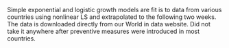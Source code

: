 Simple exponential and logistic growth models are fit is to data from various countries using nonlinear LS and extrapolated to the following two weeks.
The data is downloaded directly from our World in data website.
Did not take it anywhere after preventive measures were introduced in most countries.
